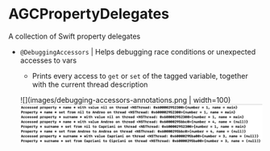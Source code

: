 # AGCPropertyDelegates
A collection of Swift property delegates

- `@DebuggingAccessors` | Helps debugging race conditions or unexpected accesses to vars
  -  Prints every access to `get` or `set` of the tagged variable, together with the current thread description
  
  
  ![](images/debugging-accessors-annotations.png | width=100)
  ![](images/debugging-accessors-logs.png)
  
